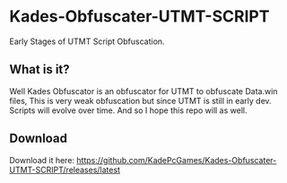 # Kades-Obfuscater-UTMT-SCRIPT
Early Stages of UTMT Script Obfuscation.

## What is it?
Well Kades Obfuscator is an obfuscator for UTMT to obfuscate Data.win files,
This is very weak obfuscation but since UTMT is still in early dev. Scripts will evolve over time.
And so I hope this repo will as well.

## Download
Download it here: 
https://github.com/KadePcGames/Kades-Obfuscater-UTMT-SCRIPT/releases/latest
